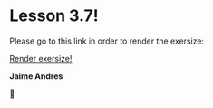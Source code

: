 # Lesson 3.7!

Please go to this link in order to render the exersize:

[Render exersize!](http://htmlpreview.github.com/?https://github.com/jaimeandrescatano/ekorre/blob/master/2017-Google-Developer-Challenge/Lesson-3/7/tree-to-html.html)

**Jaime Andres**

:see_no_evil:
